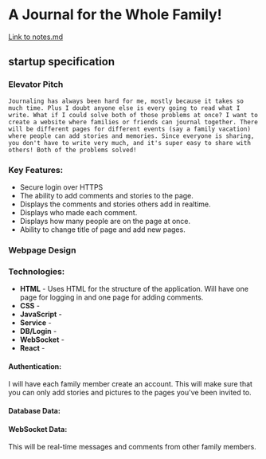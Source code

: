 # A Journal for the Whole Family!

[Link to notes.md](notes.md)

## startup specification
### Elevator Pitch
```Journaling has always been hard for me, mostly because it takes so much time. Plus I doubt anyone else is every going to read what I write. What if I could solve both of those problems at once? I want to create a website where families or friends can journal together. There will be different pages for different events (say a family vacation) where people can add stories and memories. Since everyone is sharing, you don't have to write very much, and it's super easy to share with others! Both of the problems solved!```

### Key Features:
- Secure login over HTTPS
- The ability to add comments and stories to the page. 
- Displays the comments and stories others add in realtime.
- Displays who made each comment.
- Displays how many people are on the page at once. 
- Ability to change title of page and add new pages.


### Webpage Design


### Technologies:

- **HTML** - Uses HTML for the structure of the application. Will have one page for logging in and one page for adding comments. 
- **CSS** - 
- **JavaScript** - 
- **Service** - 
- **DB/Login** - 
- **WebSocket** - 
- **React** - 




















#### Authentication:
I will have each family member create an account. This will make sure that you can only add stories and pictures to the pages you've been invited to.
#### Database Data:

#### WebSocket Data:
This will be real-time messages and comments from other family members. 
